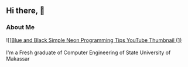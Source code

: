 ## Hi there, 👋 

### About Me
![][Blue and Black Simple Neon Programming Tips YouTube Thumbnail (1)](https://user-images.githubusercontent.com/55156159/209427661-ff25532f-6f6e-4649-ae97-a033b84e9ac7.png)
<br><br>
I'm a Fresh graduate of Computer Engineering of State University of Makassar
